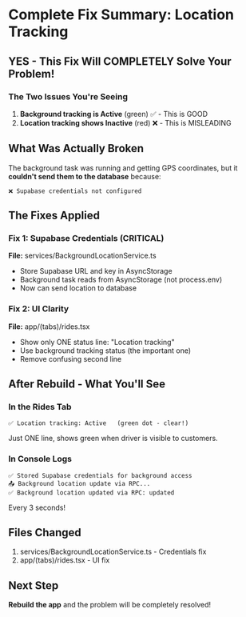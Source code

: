 # Complete Fix Summary: Location Tracking

## YES - This Fix Will COMPLETELY Solve Your Problem!

### The Two Issues You're Seeing

1. **Background tracking is Active** (green) ✅ - This is GOOD
2. **Location tracking shows Inactive** (red) ❌ - This is MISLEADING

## What Was Actually Broken

The background task was running and getting GPS coordinates, but it **couldn't send them to the database** because:
```
❌ Supabase credentials not configured
```

## The Fixes Applied

### Fix 1: Supabase Credentials (CRITICAL)
**File:** services/BackgroundLocationService.ts
- Store Supabase URL and key in AsyncStorage
- Background task reads from AsyncStorage (not process.env)
- Now can send location to database

### Fix 2: UI Clarity
**File:** app/(tabs)/rides.tsx  
- Show only ONE status line: "Location tracking"
- Use background tracking status (the important one)
- Remove confusing second line

## After Rebuild - What You'll See

### In the Rides Tab
```
✅ Location tracking: Active   (green dot - clear!)
```

Just ONE line, shows green when driver is visible to customers.

### In Console Logs
```
✅ Stored Supabase credentials for background access
📤 Background location update via RPC...
✅ Background location updated via RPC: updated
```

Every 3 seconds!

## Files Changed
1. services/BackgroundLocationService.ts - Credentials fix
2. app/(tabs)/rides.tsx - UI fix

## Next Step
**Rebuild the app** and the problem will be completely resolved!

